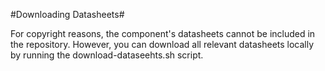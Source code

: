 #Downloading Datasheets#

For copyright reasons, the component's datasheets cannot be included in the repository.
However, you can download all relevant datasheets locally by running the download-dataseehts.sh script.
